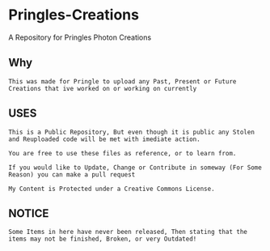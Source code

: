 # Pringles-Creations
 A Repository for Pringles Photon Creations

## Why
    This was made for Pringle to upload any Past, Present or Future Creations that ive worked on or working on currently

## USES

    This is a Public Repository, But even though it is public any Stolen and Reuploaded code will be met with imediate action.
    
    You are free to use these files as reference, or to learn from.
    
    If you would like to Update, Change or Contribute in someway (For Some Reason) you can make a pull request

    My Content is Protected under a Creative Commons License.

## NOTICE
    Some Items in here have never been released, Then stating that the items may not be finished, Broken, or very Outdated! 
